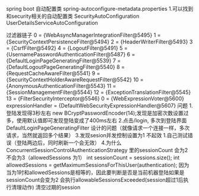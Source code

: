 spring boot 自动配置类
spring-autoconfigure-metadata.properties
1.可以找到和security相关的自动配置类
SecurityAutoConfiguration   UserDetailsServiceAutoConfiguration

过滤器链子
0 = {WebAsyncManagerIntegrationFilter@5495}
1 = {SecurityContextPersistenceFilter@5494}
2 = {HeaderWriterFilter@5493}
3 = {CsrfFilter@5492}
4 = {LogoutFilter@5491}
5 = {UsernamePasswordAuthenticationFilter@5487}
6 = {DefaultLoginPageGeneratingFilter@5539}
7 = {DefaultLogoutPageGeneratingFilter@5540}
8 = {RequestCacheAwareFilter@5541}
9 = {SecurityContextHolderAwareRequestFilter@5542}
10 = {AnonymousAuthenticationFilter@5543}
11 = {SessionManagementFilter@5544}
12 = {ExceptionTranslationFilter@5545}
13 = {FilterSecurityInterceptor@5546}
     0 = {WebExpressionVoter@5600}
        expressionHandler = {DefaultWebSecurityExpressionHandler@5607}
问题
1.登陆发现得3秒左右
    new BCryptPasswordEncoder(14);发现是加密次数设置过多，使用默认值即可发现登陆变成了400ms左右
2.点击/login, 多次到登陆界面
    DefaultLoginPageGeneratingFilter 设计的问题（就像请求一个连接一样，多次请求，当然就返回多个结果）
3.发现sesion并发控制设置为1 不起效
    1.自己测试错误（登陆两边后，同时刷新一个会无效）
4.为什么 ConcurrentSessionControlAuthenticationStrategy 里的sessionCount 会为2 不会为3（allowedSessions 为1）
        int sessionCount = sessions.size();
		int allowedSessions = getMaximumSessionsForThisUser(authentication);
		因为当为1时和allowedSessions是相等的，因此要判断是否是当前机器登陆如果是 sessionCount会变为2
		会执行allowableSessionsExceeded(session超过1后执行清理动作) 清空过期的session
